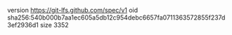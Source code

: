 version https://git-lfs.github.com/spec/v1
oid sha256:540b000b7aa1ec605a5db12c954debc6657fa0711363572855f237d3ef2936d1
size 3352
